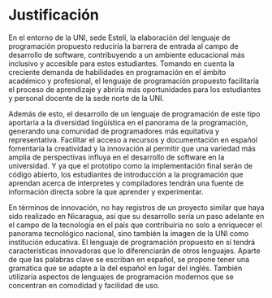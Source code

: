 # Justificación

En el entorno de la UNI, sede Estelí, la elaboración del lenguaje de programación propuesto reduciría la barrera de entrada al campo de desarrollo de software, contribuyendo a un ambiente educacional más inclusivo y accesible para estos estudiantes. Tomando en cuenta la creciente demanda de habilidades en programación en el ámbito académico y profesional, el lenguaje de programación propuesto facilitaría el proceso de aprendizaje y abriría más oportunidades para los estudiantes y personal docente de la sede norte de la UNI.

Además de esto, el desarrollo de un lenguaje de programación de este tipo aportaría a la diversidad lingüística en el panorama de la programación, generando una comunidad de programadores más equitativa y representativa. Facilitar el acceso a recursos y documentación en español fomentaría la creatividad y la innovación al permitir que una variedad más amplia de perspectivas influya en el desarrollo de software en la universidad. Y ya que el prototipo como la implementación final serán de código abierto, los estudiantes de introducción a la programación que aprendan acerca de interpretes y compiladores tendrán una fuente de información directa sobre la que aprender y experimentar.

En términos de innovación, no hay registros de un proyecto similar que haya sido realizado en Nicaragua, así que su desarrollo sería un paso adelante en el campo de la tecnología en el país que contribuiría no solo a enriquecer el panorama tecnológico nacional, sino también la imagen de la UNI como institución educativa. El lenguaje de programación propuesto en sí tendrá características innovadoras que lo diferenciarán de otros lenguajes. Aparte de que las palabras clave se escriban en español, se propone tener una gramática que se adapte a la del español en lugar del inglés. También utilizaría aspectos de lenguajes de programación modernos que se concentran en comodidad y facilidad de uso.
